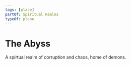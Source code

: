```yaml
---
tags: [place]
partOf: Spiritual Realms
typeOf: plane
---
```


# The Abyss

A spirtual realm of corruption and chaos, home of demons. 

